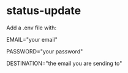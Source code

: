 # status-update
Add a .env file with:

EMAIL="your email"

PASSWORD="your password"

DESTINATION="the email you are sending to"
